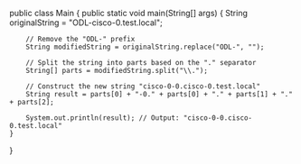 public class Main {
    public static void main(String[] args) {
        String originalString = "ODL-cisco-0.test.local";
        
        // Remove the "ODL-" prefix
        String modifiedString = originalString.replace("ODL-", "");
        
        // Split the string into parts based on the "." separator
        String[] parts = modifiedString.split("\\.");
        
        // Construct the new string "cisco-0-0.cisco-0.test.local"
        String result = parts[0] + "-0." + parts[0] + "." + parts[1] + "." + parts[2];
        
        System.out.println(result); // Output: "cisco-0-0.cisco-0.test.local"
    }
}
